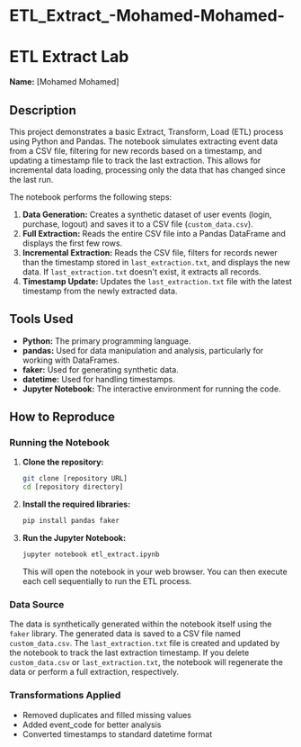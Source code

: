 # ETL_Extract_-Mohamed-Mohamed-
# ETL Extract Lab

**Name:** [Mohamed Mohamed]

## Description

This project demonstrates a basic Extract, Transform, Load (ETL) process using Python and Pandas. The notebook simulates extracting event data from a CSV file, filtering for new records based on a timestamp, and updating a timestamp file to track the last extraction. This allows for incremental data loading, processing only the data that has changed since the last run.

The notebook performs the following steps:

1.  **Data Generation:** Creates a synthetic dataset of user events (login, purchase, logout) and saves it to a CSV file (`custom_data.csv`).
2.  **Full Extraction:** Reads the entire CSV file into a Pandas DataFrame and displays the first few rows.
3.  **Incremental Extraction:** Reads the CSV file, filters for records newer than the timestamp stored in `last_extraction.txt`, and displays the new data. If `last_extraction.txt` doesn't exist, it extracts all records.
4.  **Timestamp Update:** Updates the `last_extraction.txt` file with the latest timestamp from the newly extracted data.

## Tools Used

*   **Python:** The primary programming language.
*   **pandas:** Used for data manipulation and analysis, particularly for working with DataFrames.
*   **faker:** Used for generating synthetic data.
*   **datetime:** Used for handling timestamps.
*   **Jupyter Notebook:** The interactive environment for running the code.

## How to Reproduce

### Running the Notebook

1.  **Clone the repository:**

    ```bash
    git clone [repository URL]
    cd [repository directory]
    ```

2.  **Install the required libraries:**

    ```bash
    pip install pandas faker
    ```

3.  **Run the Jupyter Notebook:**

    ```bash
    jupyter notebook etl_extract.ipynb  
    ```

    This will open the notebook in your web browser. You can then execute each cell sequentially to run the ETL process.

### Data Source

The data is synthetically generated within the notebook itself using the `faker` library. The generated data is saved to a CSV file named `custom_data.csv`. The `last_extraction.txt` file is created and updated by the notebook to track the last extraction timestamp.  If you delete `custom_data.csv` or `last_extraction.txt`, the notebook will regenerate the data or perform a full extraction, respectively.

###  Transformations Applied
- Removed duplicates and filled missing values
- Added event_code for better analysis
- Converted timestamps to standard datetime format
